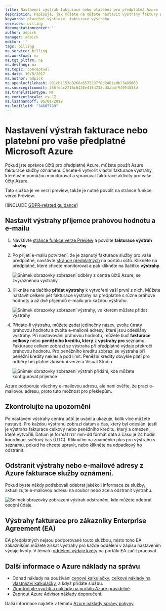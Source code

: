 ```yaml
---
title: Nastavení výstrah fakturace nebo platební pro předplatná Azure | Microsoft Docs
description: Popisuje, jak můžete na můžete nastavit výstrahy faktury Azure, se můžete vyhnout fakturace výskyt nečekaných událostí.
keywords: platební výstraze, fakturace výstrahu
services: billing
documentationcenter: ''
author: adpick
manager: adpick
editor: ''
tags: billing
ms.service: billing
ms.workload: na
ms.tgt_pltfrm: na
ms.devlang: na
ms.topic: conceptual
ms.date: 10/9/2017
ms.author: adpick
ms.openlocfilehash: 981cb1153e0268e6572207f8d2401edb23485863
ms.sourcegitcommit: 266fe4c2216c0420e415d733cd3abbf94994533d
ms.translationtype: MT
ms.contentlocale: cs-CZ
ms.lasthandoff: 06/01/2018
ms.locfileid: "34607799"
---
```

# <a name="set-up-billing-or-credit-alerts-for-your-microsoft-azure-subscriptions"></a>Nastavení výstrah fakturace nebo platební pro vaše předplatné Microsoft Azure
Pokud jste správce účtů pro předplatné Azure, můžete použít Azure fakturace služby oznámení. Chcete-li vytvořit vlastní fakturace výstrahy, které vám pomůžou monitorovat a spravovat fakturace aktivity pro vaše účty Azure.

Tato služba je ve verzi preview, takže je nutné povolit na stránce funkce verze Preview.

[!INCLUDE [GDPR-related guidance](../../includes/gdpr-intro-sentence.md)]

## <a name="set-the-alert-threshold-and-email-recipients"></a>Nastavit výstrahy příjemce prahovou hodnotu a e-mailu
1. Navštivte [stránce funkce verze Preview](https://account.windowsazure.com/PreviewFeatures) a povolte **fakturace výstrah služby**.

1. Po přijetí e-mailu potvrzení, že je zapnutý fakturace služby pro vaše předplatné, navštivte [stránce předplatných](https://account.windowsazure.com/Subscriptions) na portálu účtů. Klikněte na předplatné, které chcete monitorovat a pak klikněte na tlačítko **výstrahy**.

    ![Snímek obrazovky zobrazení odběry z centra účtů Azure, se zvýrazněnou výstrahy][Image1]

2. Klikněte na tlačítko **přidat výstrahy** k vytvoření vaší první z nich. Můžete nastavit celkem pět fakturace výstrahy na předplatné s různé prahové hodnoty a až dvě příjemců e-mailu pro každou výstrahu.

    ![Snímek obrazovky zobrazení výstrahy, ve kterém můžete přidat výstrahy][Image2]

3. Přidáte-li výstrahu, můžete zadat jedinečný název, zvolte útraty prahovou hodnotu a zvolte e-mailové adresy, které jsou odesílány výstrahy. Při nastavování prahovou hodnotu, můžete buď **fakturace celkový** nebo **peněžního kreditu, který** z **výstrahy pro** seznamu. Fakturace celkem zobrazí se výstraha při předplatné výdaje překročí prahovou hodnotu. Pro peněžního kreditu zobrazí se výstraha při peněžní kredity neklesla pod limit. Peněžní kredity obvykle platí pro odběry bezplatné zkušební verze a Visual Studio.

    ![Snímek obrazovky zobrazení výstrah přidání, kde můžete konfigurovat příjemce][Image3]

Azure podporuje všechny e-mailovou adresu, ale není ověřte, že prací e-mailovou adresu, proto tuto možnost pro překlepům.

## <a name="check-on-your-alerts"></a>Zkontrolujte na upozornění
Po nastavení výstrahy centra účtů je uvádí a ukazuje, kolik více můžete nastavit. Pro každou výstrahu zobrazí datum a čas, který byl odeslán, jestli je výstraha fakturace celkový nebo peněžního kreditu, který a omezení, které vytvořili. Datum je formát rrrr mm-dd formát data a času je 24 hodin koordinaci světový čas (UTC). Kliknutím na znaménko plus pro výstrahu v seznamu, pokud ho chcete upravit, nebo klikněte na odpadkový ho odstranit.

## <a name="delete-alerts-or-email-addresses-from-the-azure-billing-alert-service"></a>Odstranit výstrahy nebo e-mailové adresy z Azure fakturace služby oznámení.
Pokud byste někdy potřebovali odebrat jakékoli informace ze služby, aktualizujte e-mailovou adresu na soubor nebo zcela odstranit výstrahu.

   ![Snímek obrazovky zobrazení výstrah odstranění, kde můžete odebrat osobní údaje.][Image4]

## <a name="billing-alerts-for-enterprise-agreement-ea-customers"></a>Výstrahy fakturace pro zákazníky Enterprise Agreement (EA)
EA předplatných nejsou podporované touto službou, místo toho EA zákazníkům můžete získat výstrahy pro každé oddělení v zápisu nastavením výdaje kvóty. V tématu [oddělení výdaje kvóty](https://ea.azure.com/helpdocs/departmentSpendingQuotas) na portálu EA začít pracovat.

## <a name="learn-more-about-azure-cost-management"></a>Další informace o Azure náklady na správu
- Odhad náklady na používání [cenové kalkulačky](https://azure.microsoft.com/pricing/calculator/), [celkové náklady na vlastnictví kalkulačky](https://aka.ms/azure-tco-calculator), a když přidáte službu.
- [Zkontrolujte využití a náklady na portálu Azure pravidelně](billing-getting-started.md#costs).
- Zapnout [Azure Advisor náklady doporučení](../advisor/advisor-cost-recommendations.md).

Další informace najdete v tématu [Azure náklady správy pokyny](billing-getting-started.md).

[Image1]: ./media/azure-billing-set-up-alerts/billingalert1.png 
[Image2]: ./media/azure-billing-set-up-alerts/billingalert2.png
[Image3]: ./media/azure-billing-set-up-alerts/billingalerts3.png 
[Image4]: ./media/azure-billing-set-up-alerts/AlertsDeleteScreen1.PNG

